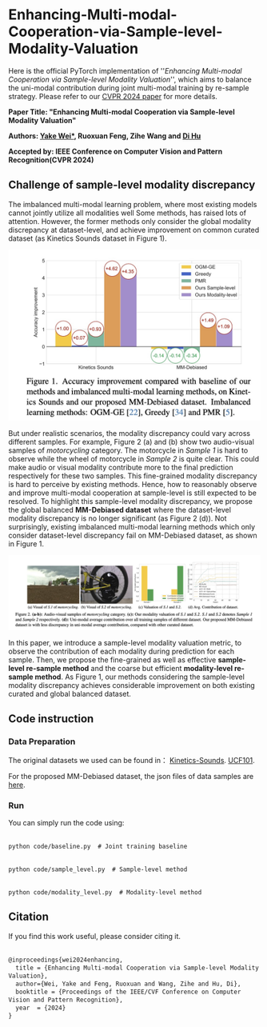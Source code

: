 # Enhancing-Multi-modal-Cooperation-via-Sample-level-Modality-Valuation


Here is the official PyTorch implementation of ''*Enhancing Multi-modal Cooperation via Sample-level Modality Valuation*'', which aims to balance the uni-modal contribution during joint multi-modal training by re-sample strategy. Please refer to our [CVPR 2024 paper](#) for more details.

**Paper Title: "Enhancing Multi-modal Cooperation via Sample-level Modality Valuation"**

**Authors: [Yake Wei\*](https://echo0409.github.io/), Ruoxuan Feng, Zihe Wang and [Di Hu](https://dtaoo.github.io/index.html)**

**Accepted by: IEEE Conference on Computer Vision and Pattern Recognition(CVPR 2024)**



## Challenge of sample-level modality discrepancy

The imbalanced multi-modal learning problem, where most existing models cannot jointly utilize all modalities well Some methods, has raised lots of attention. However, the former methods only consider the global modality discrepancy at dataset-level, and achieve improvement on common curated dataset (as Kinetics Sounds dataset in Figure 1). 


<div  align="center">    
<img src="pics/results.jpg",width ="40%" />
</div>

But under realistic scenarios, the modality discrepancy could vary across different samples. For example, Figure 2 (a) and (b) show two audio-visual samples of *motorcycling* category. The motorcycle in *Sample 1* is hard to observe while the wheel of motorcycle in *Sample 2* is quite clear.
This could make audio or visual modality contribute more to the final prediction respectively for these two samples. This fine-grained modality discrepancy is hard to perceive by existing methods. Hence, how to reasonably observe and improve multi-modal cooperation at sample-level is still expected to be resolved. To highlight this sample-level modality discrepancy, we propose the global balanced **MM-Debiased dataset** where the dataset-level modality discrepancy is no longer significant (as Figure 2 (d)). Not surprisingly, existing imbalanced multi-modal learning methods which only consider dataset-level discrepancy fail on MM-Debiased dataset, as shown in Figure 1. 


<div  align="center">    
<img src="pics/sample.jpg",width ="80%" />
</div>



In this paper, we introduce a sample-level modality valuation metric, to observe the contribution of each modality during prediction for each sample. Then, we propose the fine-grained as well as effective **sample-level re-sample method** and the coarse but efficient **modality-level re-sample method**. As Figure 1, our methods considering the sample-level modality discrepancy achieves considerable improvement on both existing curated and global balanced dataset.



## Code instruction

### Data Preparation
The original datasets we used can be found in：
[Kinetics-Sounds](https://github.com/cvdfoundation/kinetics-dataset).
[UCF101](https://www.crcv.ucf.edu/data/UCF101.php).

For the proposed MM-Debiased dataset, the json files of data samples are [here](#).


### Run
You can simply run the code using:  
<pre><code>
python code/baseline.py  # Joint training baseline
</code></pre>
<pre><code>
python code/sample_level.py  # Sample-level method
</code></pre>
<pre><code>
python code/modality_level.py  # Modality-level method
</code></pre>

## Citation
If you find this work useful, please consider citing it.

<pre><code>
@inproceedings{wei2024enhancing,
  title	= {Enhancing Multi-modal Cooperation via Sample-level Modality Valuation},
  author={Wei, Yake and Feng, Ruoxuan and Wang, Zihe and Hu, Di},
  booktitle	= {Proceedings of the IEEE/CVF Conference on Computer Vision and Pattern Recognition},
  year	= {2024}
}
</code></pre>